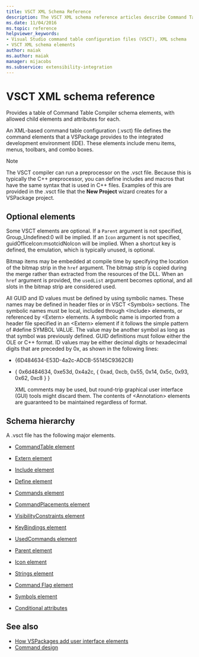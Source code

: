 ```yaml
---
title: VSCT XML Schema Reference
description: The VSCT XML schema reference articles describe Command Table Compiler schema elements, with allowed child elements and attributes for each.
ms.date: 11/04/2016
ms.topic: reference
helpviewer_keywords:
- Visual Studio command table configuration files (VSCT), XML schema
- VSCT XML schema elements
author: maiak
ms.author: maiak
manager: mijacobs
ms.subservice: extensibility-integration
---
```

# VSCT XML schema reference

Provides a table of Command Table Compiler schema elements, with allowed child elements and attributes for each.

 An XML-based command table configuration (.vsct) file defines the command elements that a VSPackage provides to the integrated development environment (IDE). These elements include menu items, menus, toolbars, and combo boxes.

> [!NOTE]
> The VSCT compiler can run a preprocessor on the .vsct file. Because this is typically the C++ preprocessor, you can define includes and macros that have the same syntax that is used in C++ files. Examples of this are provided in the .vsct file that the **New Project** wizard creates for a VSPackage project.

## Optional elements
 Some VSCT elements are optional. If a `Parent` argument is not specified, Group_Undefined:0 will be implied. If an `Icon` argument is not specified, guidOfficeIcon:msotcidNoIcon will be implied. When a shortcut key is defined, the emulation, which is typically unused, is optional.

 Bitmap items may be embedded at compile time by specifying the location of the bitmap strip in the `href` argument. The bitmap strip is copied during the merge rather than extracted from the resources of the DLL. When an `href` argument is provided, the `usedList` argument becomes optional, and all slots in the bitmap strip are considered used.

 All GUID and ID values must be defined by using symbolic names. These names may be defined in header files or in VSCT \<Symbols> sections. The symbolic names must be local, included through \<Include> elements, or referenced by \<Extern> elements. A symbolic name is imported from a header file specified in an \<Extern> element if it follows the simple pattern of #define SYMBOL   VALUE. The value may be another symbol as long as that symbol was previously defined. GUID definitions must follow either the OLE or C++ format. ID values may be either decimal digits or hexadecimal digits that are preceded by 0x, as shown in the following lines:

- {6D484634-E53D-4a2c-ADCB-55145C9362C8}

- { 0x6d484634, 0xe53d, 0x4a2c, { 0xad, 0xcb, 0x55, 0x14, 0x5c, 0x93, 0x62, 0xc8 } }

  XML comments may be used, but round-trip graphical user interface (GUI) tools might discard them. The contents of \<Annotation> elements are guaranteed to be maintained regardless of format.

## Schema hierarchy
 A .vsct file has the following major elements.

- [CommandTable element](../extensibility/commandtable-element.md)

- [Extern element](../extensibility/extern-element.md)

- [Include element](../extensibility/include-element.md)

- [Define element](../extensibility/define-element.md)

- [Commands element](../extensibility/commands-element.md)

- [CommandPlacements element](../extensibility/commandplacements-element.md)

- [VisibilityConstraints element](../extensibility/visibilityconstraints-element.md)

- [KeyBindings element](../extensibility/keybindings-element.md)

- [UsedCommands element](../extensibility/usedcommands-element.md)

- [Parent element](../extensibility/parent-element.md)

- [Icon element](../extensibility/icon-element.md)

- [Strings element](../extensibility/strings-element.md)

- [Command Flag element](../extensibility/command-flag-element.md)

- [Symbols element](../extensibility/symbols-element.md)

- [Conditional attributes](../extensibility/vsct-xml-schema-conditional-attributes.md)

## See also
- [How VSPackages add user interface elements](../extensibility/internals/how-vspackages-add-user-interface-elements.md)
- [Command design](../extensibility/internals/command-design.md)
